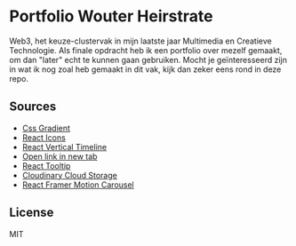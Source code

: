 # Portfolio Wouter Heirstrate
Web3, het keuze-clustervak in mijn laatste jaar Multimedia en Creatieve Technologie. Als finale opdracht heb ik een portfolio over mezelf gemaakt, om dan "later" echt te kunnen gaan gebruiken. Mocht je geïnteresseerd zijn in wat ik nog zoal heb gemaakt in dit vak, kijk dan zeker eens rond in deze repo.

## Sources

- [Css Gradient](https://cssgradient.io/)
- [React Icons](https://react-icons.github.io/react-icons/)
- [React Vertical Timeline](https://stephane-monnot.github.io/react-vertical-timeline/#/)
- [Open link in new tab](https://pretagteam.com/question/opening-new-tab-upon-clicking-image-for-reactjs)
- [React Tooltip](https://www.npmjs.com/package/react-tooltip)
- [Cloudinary Cloud Storage](https://cloudinary.com/)
- [React Framer Motion Carousel](https://github.com/jiangbo2015/framer-motion-carousel?ref=reactjsexample.com)

## License

MIT
